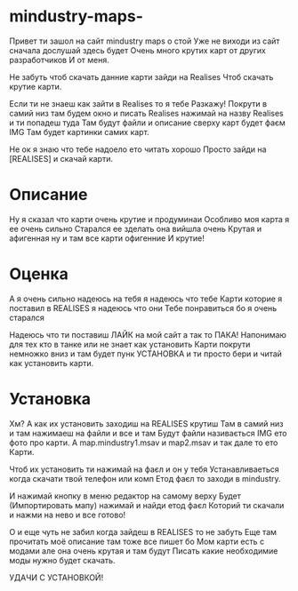 # mindustry-maps-
Привет ти зашол на сайт mindustry maps о стой 
Уже не виходи из сайт сначала дослушай здесь будет
Очень много крутих карт от других разработчиков
И от меня.


Не забуть чтоб скачать данние карти зайди на Realises
Чтоб скачать крутие карти.

Если ти не знаеш как зайти в Realises то я тебе
Разкажу! Покрути в самий низ там будем окно и писать
Realises нажимай на назву Realises и ти попадеш туда
Там будут файли и описание сверху карт будет фаєм IMG
Там будет картинки самих карт.


Не ок я знаю что тебе надоело ето читать хорошо 
Просто зайди на [REALISES] и скачай карти.



# Описание

Ну я сказал что карти очень крутие и продуминаи 
Особливо моя карта я ее очень сильно
Старался ее зделать она вийшла очень
Крутая и афигенная ну и там все карти офигенние
И крутие!


# Оценка

А я очень сильно надеюсь на тебя я надеюсь что тебе
Карти которие я поставил в REALISES я надеюсь что они
Тебе понравиться бо я очень старался

Надеюсь что ти поставиш ЛАЙК на мой сайт а так то ПАКА!
Напонимаю для тех кто в танке или не знает как установить
Карти покрути немножко вниз и там будет пунк УСТАНОВКА
и ти просто бери и читай как установить карти.



# Установка

Хм? А как их установить заходиш на REALISES крутиш
Там в самий низ и там нажимаеш на файли и все и там 
Будут файли називається IMG ето фото про карти.
А map.mindustry1.msav и map2.msav и так дале то ето
Карти.


Чтоб их установить ти нажимай на фаєл и он у тебя 
Устанавливаеться когда скачати твой телефон или комп 
Етод фаєл то заходи в mindustry.

И нажимай кнопку в меню редактор на самому верху 
Будет (Импортировать мапу) нажимай и найди етод фаєл 
Которий ти скачали и нажми на нево и все готово!


О и еще чуть не забил когда зайдеш в REALISES то не забуть
Еще там прочитать моё описание там тоже все пишет бо
Мом карти есть с модами але она очень крутая и там будут
Писать какие необходимие моды нужно будет скачать.



УДАЧИ С УСТАНОВКОЙ!








